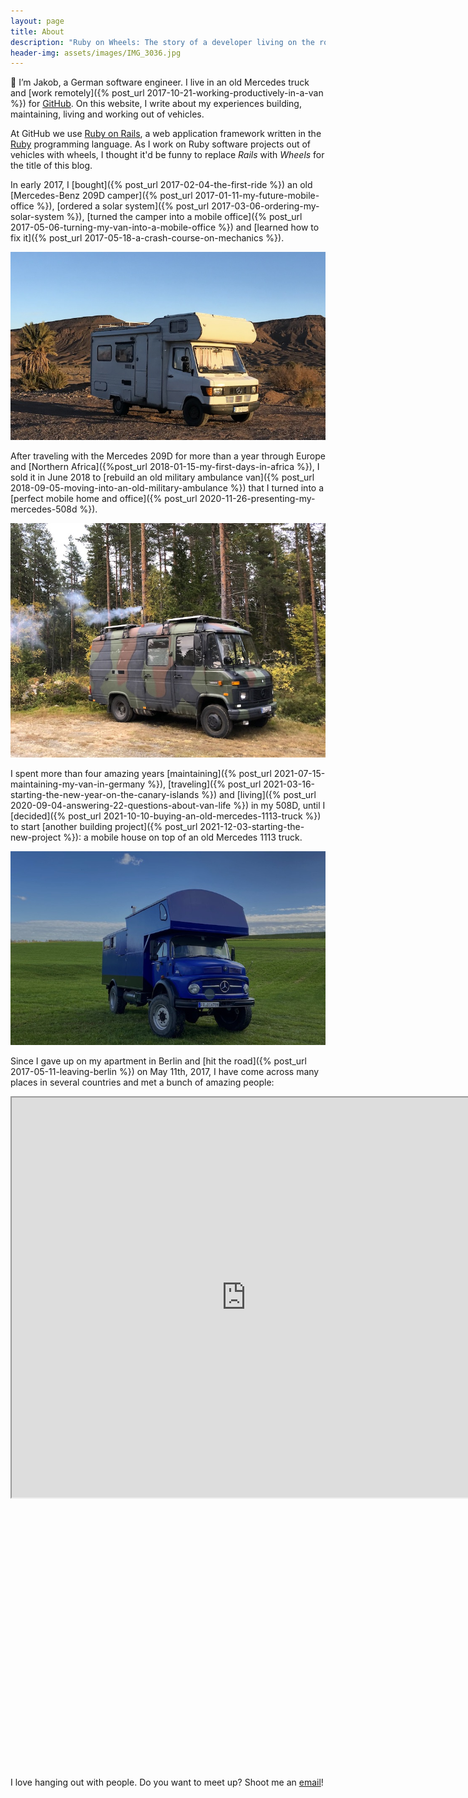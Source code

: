 ```yaml
---
layout: page
title: About
description: "Ruby on Wheels: The story of a developer living on the road."
header-img: assets/images/IMG_3036.jpg
---
```


:wave: I’m Jakob, a German software engineer. I live in an old Mercedes truck and [work remotely]({% post_url 2017-10-21-working-productively-in-a-van %}) for [GitHub](https://github.com/). On this website, I write about my experiences building, maintaining, living and working out of vehicles.

At GitHub we use [Ruby on Rails](http://rubyonrails.org/), a web application framework written in the [Ruby](https://www.ruby-lang.org) programming language. As I work on Ruby software projects out of vehicles with wheels, I thought it'd be funny to replace *Rails* with *Wheels* for the title of this blog.

In early 2017, I [bought]({% post_url 2017-02-04-the-first-ride %}) an old [Mercedes-Benz 209D camper]({% post_url 2017-01-11-my-future-mobile-office %}), [ordered a solar system]({% post_url 2017-03-06-ordering-my-solar-system %}), [turned the camper into a mobile office]({% post_url 2017-05-06-turning-my-van-into-a-mobile-office %}) and [learned how to fix it]({% post_url 2017-05-18-a-crash-course-on-mechanics %}).

![My Mercedes 209D in Morocco](/assets/images/209d.jpg)

After traveling with the Mercedes 209D for more than a year through Europe and [Northern Africa]({%post_url 2018-01-15-my-first-days-in-africa %}), I sold it in June 2018 to [rebuild an old military ambulance van]({% post_url 2018-09-05-moving-into-an-old-military-ambulance %}) that I turned into a [perfect mobile home and office]({% post_url 2020-11-26-presenting-my-mercedes-508d %}).

![My Mercedes 508D in Sweden](/assets/images/508d.jpg)

I spent more than four amazing years [maintaining]({% post_url 2021-07-15-maintaining-my-van-in-germany %}), [traveling]({% post_url 2021-03-16-starting-the-new-year-on-the-canary-islands %}) and [living]({% post_url 2020-09-04-answering-22-questions-about-van-life %}) in my 508D, until I [decided]({% post_url 2021-10-10-buying-an-old-mercedes-1113-truck %}) to start [another building project]({% post_url 2021-12-03-starting-the-new-project %}): a mobile house on top of an old Mercedes 1113 truck.

![My Mercedes 1113 in Germany](/assets/images/1113.jpg)

Since I gave up on my apartment in Berlin and [hit the road]({% post_url 2017-05-11-leaving-berlin %}) on May 11th, 2017, I have come across many places in several countries and met a bunch of amazing people:

<div class="google-maps" style="padding-bottom: 85%">
  <iframe src="https://www.google.com/maps/d/embed?mid=1oJWtlohfxJ_Oa4t3XFDdOOyyJK4" width="750" height="640"></iframe>
</div>

I love hanging out with people. Do you want to meet up? Shoot me an [email](mailto:jakob.class@gmail.com)!
